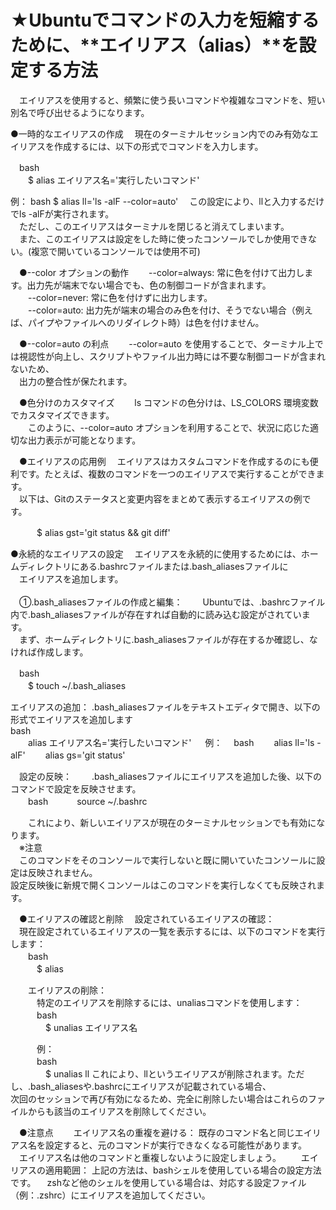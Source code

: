 # ★Ubuntuでコマンドの入力を短縮するために、**エイリアス（alias）**を設定する方法
　エイリアスを使用すると、頻繁に使う長いコマンドや複雑なコマンドを、短い別名で呼び出せるようになります。<br>

●一時的なエイリアスの作成
　現在のターミナルセッション内でのみ有効なエイリアスを作成するには、以下の形式でコマンドを入力します。<br>

　bash<br>
　　$ alias エイリアス名='実行したいコマンド'

 例：
  bash
    $ alias ll='ls -alF --color=auto'
　この設定により、llと入力するだけでls -alFが実行されます。<br>
　ただし、このエイリアスはターミナルを閉じると消えてしまいます。<br>
　また、このエイリアスは設定をした時に使ったコンソールでしか使用できない。(複窓で開いているコンソールでは使用不可)<br>

　●--color オプションの動作
　　--color=always: 常に色を付けて出力します。出力先が端末でない場合でも、色の制御コードが含まれます。 ​<br>
　　--color=never: 常に色を付けずに出力します。​<br>
　　--color=auto: 出力先が端末の場合のみ色を付け、そうでない場合（例えば、パイプやファイルへのリダイレクト時）は色を付けません。 ​<br>

　●--color=auto の利点
　　--color=auto を使用することで、ターミナル上では視認性が向上し、スクリプトやファイル出力時には不要な制御コードが含まれないため、<br>
  　出力の整合性が保たれます。 ​<br>

　●色分けのカスタマイズ
　　ls コマンドの色分けは、LS_COLORS 環境変数でカスタマイズできます。 ​<br>
　　このように、--color=auto オプションを利用することで、状況に応じた適切な出力表示が可能となります。<br>

　●エイリアスの応用例
 　エイリアスはカスタムコマンドを作成するのにも便利です。たとえば、複数のコマンドを一つのエイリアスで実行することができます。<br>
 　以下は、Gitのステータスと変更内容をまとめて表示するエイリアスの例です。<br>

　　　$ alias gst='git status && git diff'

●永続的なエイリアスの設定
　エイリアスを永続的に使用するためには、ホームディレクトリにある.bashrcファイルまたは.bash_aliasesファイルに<br>
　エイリアスを追加します。<br>
<br>
　①.bash_aliasesファイルの作成と編集：
　　Ubuntuでは、.bashrcファイル内で.bash_aliasesファイルが存在すれば自動的に読み込む設定がされています。<br>
  　まず、ホームディレクトリに.bash_aliasesファイルが存在するか確認し、なければ作成します。<br>

　bash<br>
　　$ touch ~/.bash_aliases

  エイリアスの追加：
  .bash_aliasesファイルをテキストエディタで開き、以下の形式でエイリアスを追加します<br>
  bash<br>
　　alias エイリアス名='実行したいコマンド'
　
 例：
　bash
　　alias ll='ls -alF'
　　alias gs='git status'

　設定の反映：
　　.bash_aliasesファイルにエイリアスを追加した後、以下のコマンドで設定を反映させます。<br>
　　bash
　　　source ~/.bashrc
   
　　これにより、新しいエイリアスが現在のターミナルセッションでも有効になります。<br>
  　※注意<br>
   　このコマンドをそのコンソールで実行しないと既に開いていたコンソールに設定は反映されません。<br>
     設定反映後に新規で開くコンソールはこのコマンドを実行しなくても反映されます。<br>

　●エイリアスの確認と削除
 　設定されているエイリアスの確認：<br>
  　現在設定されているエイリアスの一覧を表示するには、以下のコマンドを実行します：<br>
　　bash<br>
　　　$ alias
   
　　エイリアスの削除：<br>
　　　特定のエイリアスを削除するには、unaliasコマンドを使用します：<br>
　　　bash<br>
　　　　$ unalias エイリアス名
    
　　　例：<br>
　　　bash<br>
　　　　$ unalias ll
      これにより、llというエイリアスが削除されます。ただし、.bash_aliasesや.bashrcにエイリアスが記載されている場合、<br>
      次回のセッションで再び有効になるため、完全に削除したい場合はこれらのファイルからも該当のエイリアスを削除してください。<br>

　●注意点
　　エイリアス名の重複を避ける： 既存のコマンド名と同じエイリアス名を設定すると、元のコマンドが実行できなくなる可能性があります。
  　エイリアス名は他のコマンドと重複しないように設定しましょう。
　　エイリアスの適用範囲： 上記の方法は、bashシェルを使用している場合の設定方法です。
  　zshなど他のシェルを使用している場合は、対応する設定ファイル（例：.zshrc）にエイリアスを追加してください。
